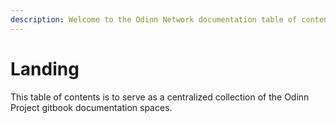 ```yaml
---
description: Welcome to the Odinn Network documentation table of contents!
---
```


# Landing

This table of contents is to serve as a centralized collection of the Odinn Project gitbook documentation spaces. 

